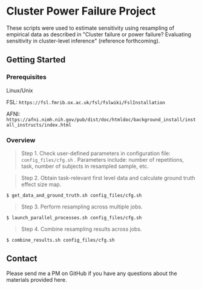 # Cluster Power Failure Project

These scripts were used to estimate sensitivity using resampling of empirical data as described in
"Cluster failure or power failure? Evaluating sensitivity in cluster-level inference" (reference forthcoming).

## Getting Started

### Prerequisites

Linux/Unix

FSL: `https://fsl.fmrib.ox.ac.uk/fsl/fslwiki/FslInstallation`

AFNI: `https://afni.nimh.nih.gov/pub/dist/doc/htmldoc/background_install/install_instructs/index.html`

### Overview

> Step 1. Check user-defined parameters in configuration file: `config_files/cfg.sh` . Parameters include: number of repetitions, task, number of subjects in resampled sample, etc.

> Step 2. Obtain task-relevant first level data and calculate ground truth effect size map.

```shell
$ get_data_and_ground_truth.sh config_files/cfg.sh
```

> Step 3. Perform resampling across multiple jobs.

```shell
$ launch_parallel_processes.sh config_files/cfg.sh
```

> Step 4. Combine resampling results across jobs.

```shell
$ combine_results.sh config_files/cfg.sh
```

## Contact

Please send me a PM on GitHub if you have any questions about the materials provided here. 

